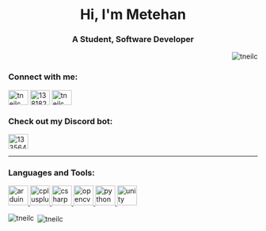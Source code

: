 <h1 align="center">Hi, I'm Metehan</h1>
<h3 align="center">A Student, Software Developer</h3>

<p align="right"> <img src="https://komarev.com/ghpvc/?username=tneilc&label=Profile%20views&color=0e75b6&style=flat" alt="tneilc" /> </p>


<h3 align="left">Connect with me:</h3>
<p align="left">
<a href="https://www.hackerrank.com/tneilc" target="blank"><img align="center" src="https://cdn.jsdelivr.net/npm/simple-icons@3.0.1/icons/hackerrank.svg" alt="tneilc" height="30" width="40" /></a>
<a href="https://stackoverflow.com/users/13818294" target="blank"><img align="center" src="https://cdn.jsdelivr.net/npm/simple-icons@3.0.1/icons/stackoverflow.svg" alt="13818294" height="30" width="40" /></a>
<a href="https://www.leetcode.com/tneilc" target="blank"><img align="center" src="https://cdn.jsdelivr.net/npm/simple-icons@3.0.1/icons/leetcode.svg" alt="tneilc" height="30" width="40" /></a>
</p>


<h3 align="left">Check out my Discord bot:</h3>
<p align="left"><a href="https://discord.com/api/oauth2/authorize?client_id=722502188982599741&permissions=8&scope=bot" target="blank"><img align="center" src="https://cdn.jsdelivr.net/npm/simple-icons@3.0.1/icons/discord.svg" alt="133564" height="30" width="40" /></a></p>

---
<h3 align="left">Languages and Tools:</h3>
<p align="left"> 
<a align="left" href="https://www.arduino.cc/" target="_blank"> <img src="https://cdn.worldvectorlogo.com/logos/arduino-1.svg" alt="arduino" width="40" height="40"/> </a> 
<a align="left" href="https://www.w3schools.com/cpp/" target="_blank"> <img src="https://upload.wikimedia.org/wikipedia/commons/1/18/ISO_C%2B%2B_Logo.svg" alt="cplusplus" width="40" height="40"/> </a> 
<a align="left" href="https://www.w3schools.com/cs/" target="_blank"> <img src="https://upload.wikimedia.org/wikipedia/commons/1/13/C-Sharp.png" alt="csharp" width="40" height="40"/> </a> 
<a href="https://opencv.org/" target="_blank"> <img src="https://www.vectorlogo.zone/logos/opencv/opencv-icon.svg" alt="opencv" width="40" height="40"/> </a> 
<a href="https://www.python.org" target="_blank"> <img src="https://www.vectorlogo.zone/logos/python/python-icon.svg" alt="python" width="40" height="40"/> </a> 
<a href="https://unity.com/" target="_blank"> <img src="https://www.vectorlogo.zone/logos/unity3d/unity3d-icon.svg" alt="unity" width="40" height="40"/> </a> </p>

<p><img align="left" src="https://github-readme-stats.vercel.app/api/top-langs/?username=tneilc&layout=compact" alt="tneilc" /></p>
<p>&nbsp;<img align="center" src="https://github-readme-stats.vercel.app/api?username=tneilc&show_icons=true&locale=en&theme=onedark"alt="tneilc" /></p>

